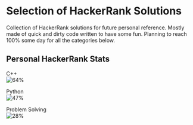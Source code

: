 # Selection of HackerRank Solutions

Collection of HackerRank solutions for future personal reference. Mostly made of quick and dirty code written to have some fun.
Planning to reach 100% some day for all the categories below.

## Personal HackerRank Stats

C++\
![64%](https://progress-bar.dev/64)

Python\
![47%](https://progress-bar.dev/47)

Problem Solving\
![28%](https://progress-bar.dev/28)
